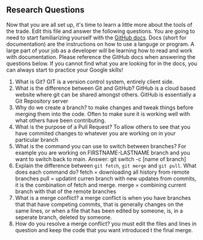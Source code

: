 ## Research Questions 

Now that you are all set up, it's time to learn a little more about the tools of the trade. Edit this file and answer the following questions. You are going to need to start familiarizing yourself with the [GitHub docs](https://docs.github.com/en). Docs (short for documentation) are the instructions on how to use a languge or program. A large part of your job as a developer will be learning how to read and work with documentation. Please reference the GitHub docs when answering the questions below. If you cannot find what you are looking for in the docs, you can always start to practice your Google skills!

1. What is Git? GIT is a version control system, entirely client side. 
2. What is the difference between Git and GitHub? GitHub is a cloud based website where git can be shared amongst others. GitHub is essentially a Git Repository server 
3. Why do we create a branch? to make changes and tweak things before merging them into the code. Often to make sure it is working well with what others have been contributing.
4. What is the purpose of a Pull Request? To allow others to see that you have commited changes to whatever you are working on in your particular branch 
5. What is the command you can use to switch between branches? For example you are working on FIRSTNAME-LASTNAME branch and you want to switch back to main. Answer: git switch -c [name of branch]
6. Explain the difference between `git fetch`, `git merge` and `git pull`. What does each command do? 
fetch = downloading all history from remote branches 
pull = updatint curren branch with new updates from commits, it is the combination of fetch and merge. 
merge = combining current branch with that of the remote branches
7. What is a merge conflict? a merge conflict is when you have branches that that have competing commits, that is generally changes on the same lines, or when a file that has been edited by someone, is, in a seperate branch,  deleted by someone. 
8. How do you resolve a merge conflict? you must edit the files and lines in question and keep the code that you want introduced t the final merge. 
